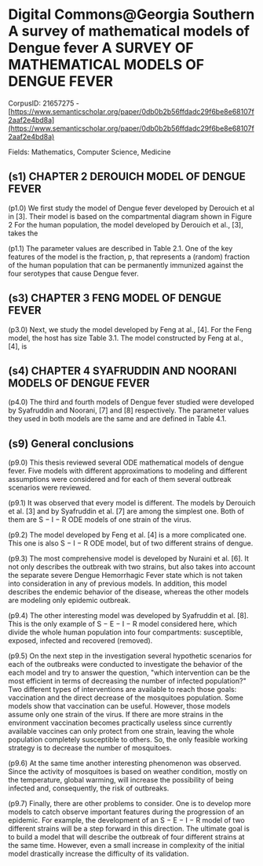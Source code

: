# Digital Commons@Georgia Southern A survey of mathematical models of Dengue fever A SURVEY OF MATHEMATICAL MODELS OF DENGUE FEVER

CorpusID: 21657275 - [https://www.semanticscholar.org/paper/0db0b2b56ffdadc29f6be8e68107f2aaf2e4bd8a](https://www.semanticscholar.org/paper/0db0b2b56ffdadc29f6be8e68107f2aaf2e4bd8a)

Fields: Mathematics, Computer Science, Medicine

## (s1) CHAPTER 2 DEROUICH MODEL OF DENGUE FEVER
(p1.0) We first study the model of Dengue fever developed by Derouich et al in [3]. Their model is based on the compartmental diagram shown in Figure 2 For the human population, the model developed by Derouich et al., [3], takes the

(p1.1) The parameter values are described in Table 2.1. One of the key features of the model is the fraction, p, that represents a (random) fraction of the human population that can be permanently immunized against the four serotypes that cause Dengue fever.
## (s3) CHAPTER 3 FENG MODEL OF DENGUE FEVER
(p3.0) Next, we study the model developed by Feng at al., [4]. For the Feng model, the host has size  Table   3.1. The model constructed by Feng at al., [4], is
## (s4) CHAPTER 4 SYAFRUDDIN AND NOORANI MODELS OF DENGUE FEVER
(p4.0) The third and fourth models of Dengue fever studied were developed by Syafruddin and Noorani, [7] and [8] respectively. The parameter values they used in both models are the same and are defined in Table 4.1.
## (s9) General conclusions
(p9.0) This thesis reviewed several ODE mathematical models of dengue fever. Five models with different approximations to modeling and different assumptions were considered and for each of them several outbreak scenarios were reviewed.

(p9.1) It was observed that every model is different. The models by Derouich et al. [3] and by Syafruddin et al. [7] are among the simplest one. Both of them are S − I − R ODE models of one strain of the virus.

(p9.2) The model developed by Feng et al. [4] is a more complicated one. This one is also S − I − R ODE model, but of two different strains of dengue.

(p9.3) The most comprehensive model is developed by Nuraini et al. [6]. It not only describes the outbreak with two strains, but also takes into account the separate severe Dengue Hemorrhagic Fever state which is not taken into consideration in any of previous models. In addition, this model describes the endemic behavior of the disease, whereas the other models are modeling only epidemic outbreak.

(p9.4) The other interesting model was developed by Syafruddin et al. [8]. This is the only example of S − E − I − R model considered here, which divide the whole human population into four compartments: susceptible, exposed, infected and recovered (removed).

(p9.5) On the next step in the investigation several hypothetic scenarios for each of the outbreaks were conducted to investigate the behavior of the each model and try to answer the question, "which intervention can be the most efficient in terms of decreasing the number of infected population?" Two different types of interventions are available to reach those goals: vaccination and the direct decrease of the mosquitoes population. Some models show that vaccination can be useful. However, those models assume only one strain of the virus. If there are more strains in the environment vaccination becomes practically useless since currently available vaccines can only protect from one strain, leaving the whole population completely susceptible to others. So, the only feasible working strategy is to decrease the number of mosquitoes.

(p9.6) At the same time another interesting phenomenon was observed. Since the activity of mosquitoes is based on weather condition, mostly on the temperature, global warming, will increase the possibility of being infected and, consequently, the risk of outbreaks.

(p9.7) Finally, there are other problems to consider. One is to develop more models to catch observe important features during the progression of an epidemic. For example, the development of an S − E − I − R model of two different strains will be a step forward in this direction. The ultimate goal is to build a model that will describe the outbreak of four different strains at the same time. However, even a small increase in complexity of the initial model drastically increase the difficulty of its validation.

